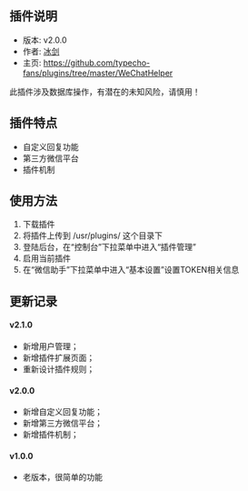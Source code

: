 ## 插件说明 ##

 - 版本: v2.0.0
 - 作者: [冰剑](https://github.com/binjoo)
 - 主页: <https://github.com/typecho-fans/plugins/tree/master/WeChatHelper>

此插件涉及数据库操作，有潜在的未知风险，请慎用！

## 插件特点 ##

 - 自定义回复功能
 - 第三方微信平台
 - 插件机制

## 使用方法 ##

 1. 下载插件
 2. 将插件上传到 /usr/plugins/ 这个目录下
 3. 登陆后台，在“控制台”下拉菜单中进入“插件管理”
 4. 启用当前插件
 5. 在“微信助手”下拉菜单中进入“基本设置”设置TOKEN相关信息

## 更新记录 ##

#### v2.1.0
 - 新增用户管理；
 - 新增插件扩展页面；
 - 重新设计插件规则；

#### v2.0.0
 - 新增自定义回复功能；
 - 新增第三方微信平台；
 - 新增插件机制；

#### v1.0.0
 - 老版本，很简单的功能